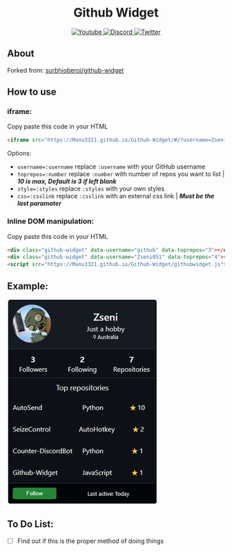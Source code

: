 <div>
  <h1 align="center">Github Widget</h1>
  <p align="center">
    <a href="https://www.youtube.com/channel/UCsIaU94p647veKr7sy12wmA">
      <img src="https://img.shields.io/badge/YouTube-FF0000?style=for-the-badge&logo=youtube&logoColor=white" alt="Youtube">
    </a>
    <a href="https://discord.gg/SXng95f">
      <img src="https://img.shields.io/badge/Discord-7289DA?style=for-the-badge&logo=discord&logoColor=white" alt="Discord">
    </a> 
    <a href="https://twitter.com/zseni10">
      <img src="https://img.shields.io/badge/Twitter-55ADEE?style=for-the-badge&logo=Twitter&logoColor=white" alt="Twitter">
    </a> 
  </p>
</div>

## About

Forked from: [surbhioberoi/github-widget](https://github.com/surbhioberoi/github-widget)

## How to use

### iframe:

Copy paste this code in your HTML
```html
<iframe src="https://Manu3321.github.io/Github-Widget/#/?username=Zseni051&toprepos=4" width="330" height="515" scrolling="no" allowtransparency="true" frameborder="0" sandbox="allow-popups allow-popups-to-escape-sandbox allow-same-origin allow-scripts"></iframe>
```
Options:
  - `username=:username` replace `:username` with your GitHub username
  - `toprepos=:number` replace `:number` with number of repos you want to list | ***10 is max, Default is 3 if left blank***
  - `style=:styles` replace `:styles` with your own styles
  - `css=:csslink` replace `:csslink` with an external css link | ***Must be the last paramater***

### Inline DOM manipulation:

Copy paste this code in your HTML
```html
<div class="github-widget" data-username="github" data-toprepos="3"></div>
<div class="github-widget" data-username="Zseni051" data-toprepos="4"></div>
<script src="https://Manu3321.github.io/Github-Widget/githubwidget.js"></script>
```

## Example:
 [![Zseni051 Example](https://raw.githubusercontent.com/Manu3321/Github-Widget/main/Example1.png)](https://github.com/Zseni051)
 
 ## To Do List:
 - [ ] Find out if this is the proper method of doing things
 
 

